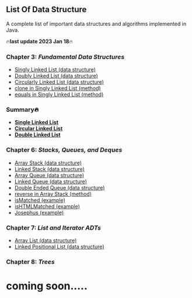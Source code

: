 ## List Of Data Structure
A complete list of important data structures and algorithms implemented in Java. 

🔥**last update 2023 Jan 18**🔥

### **Chapter 3**: ***Fundamental Data Structures***
  - [Singly Linked List (data structure)](chapter3/Fundamental%20Data%20Structures/SinglyLinkedList.java)
  - [Doubly Linked List (data structure)](chapter3/Fundamental%20Data%20Structures/DoublyLinkedList.java)
  - [Circularly Linked List (data structure)](chapter3/Fundamental%20Data%20Structures/CircularlyLinkedList.java)
  - [clone in Singly Linked List (method)](chapter3/Fundamental%20Data%20Structures/clone.java)
  - [equals in Singly Linked List (method)](chapter3/Fundamental%20Data%20Structures/equals.java)
### Summary🔥
  - **[Single Linked List](chapter3/Fundamental%20Data%20Structures/Summary/Single%20Linked%20List.md)**
  - **[Circular Linked List](chapter3/Fundamental%20Data%20Structures/Summary/Circular%20Linked%20List.md)**
  - **[Double Linked List](chapter3/Fundamental%20Data%20Structures/Summary/Double%20Linked%20List.md)**

### **Chapter 6**: ***Stacks, Queues, and Deques***
  - [Array Stack (data structure)](Chapter6/Stacks,%20Queues,%20and%20Deques/Stack/ArrayStack.java)
  - [Linked Stack (data structure)](Chapter6/Stacks,%20Queues,%20and%20Deques/LinkedStack/LinkedStack.java)
  - [Array Queue (data structure)](Chapter6/Stacks,%20Queues,%20and%20Deques/Queue/ArrayQueue.java)
  - [Linked Queue (data structure)](Chapter6/Stacks,%20Queues,%20and%20Deques/Queue/LinkedQueue.java)
  - [Double Ended Queue (data structure)](Chapter6/Stacks,%20Queues,%20and%20Deques/Dequeue/Dequeue.java)
  - [reverse in Array Stack (method)](Chapter6/Stacks,%20Queues,%20and%20Deques/reverse.java)
  - [isMatched (example)](Chapter6/Stacks,%20Queues,%20and%20Deques/Examples/isMatched.java)
  - [isHTMLMatched (example)](Chapter6/Stacks,%20Queues,%20and%20Deques/Examples/isHTMLMatched.java)
  - [Josephus (example)](Chapter6/Stacks,%20Queues,%20and%20Deques/Examples/Josephus.java)

### **Chapter 7**: ***List and Iterator ADTs***
  - [Array List (data structure)](Chapter7/List%20and%20Iterator%20ADTs/ArrayList.java)
  - [Linked Positional List (data structure)](Chapter7/List%20and%20Iterator%20ADTs/LinkedPositionalList.java)
  
### **Chapter 8**: ***Trees***
# coming soon.....
